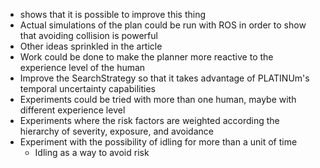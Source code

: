 - shows that it is possible to improve this thing
- Actual simulations of the plan could be run with ROS in order to show that avoiding collision is powerful
- Other ideas sprinkled in the article
- Work could be done to make the planner more reactive to the experience level of the human
- Improve the SearchStrategy so that it takes advantage of PLATINUm's temporal uncertainty capabilities
- Experiments could be tried with more than one human, maybe with different experience level
- Experiments where the risk factors are weighted according the hierarchy of severity, exposure, and avoidance
- Experiment with the possibility of idling for more than a unit of time
    - Idling as a way to avoid risk